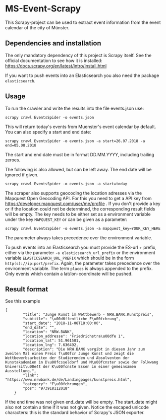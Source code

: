 ﻿# MS-Event-Scrapy
This Scrapy-project can be used to extract event information from the event calendar of the city of Münster.

## Dependencies and installation
The only mandatory dependency of this project is Scrapy itself. See the official documentation to see how it is installed:
https://docs.scrapy.org/en/latest/intro/install.html

If you want to push events into an Elasticsearch you also need the package `elasticsearch`.

## Usage
To run the crawler and write the results into the file events.json use:

    scrapy crawl EventsSpider -o events.json

This will return today's events from Muenster's event calendar by default. You can also specify a start and end date:

    scrapy crawl EventsSpider -o events.json -a start=26.07.2018 -a end=05.08.2018

The start and end date must be in format DD.MM.YYYY, including trailing zeroes.

The following is also allowed, but can be left away. The end date will be ignored if given.

    scrapy crawl EventsSpider -o events.json -a start=today
	
The scraper also supports geocoding the location adresses via the Mapquest Open Geocoding API. For this you need to get a API key from https://developer.mapquest.com/user/me/profile . If you don't provide a key or if the location could not be determined, the corresponding result fields will be empty. The key needs to be either set as a environment variable under the key `MAPQUEST_KEY` or can be given as a parameter:

    scrapy crawl EventsSpider -o events.json -a mapquest_key=YOUR_KEY_HERE

The parameter always takes precedence over the environment variable.

To push events into an Elasticsearch you must provide the ES-url + prefix, either via the parameter `-a elasticsearch_url_prefix` or the environment variable `ELASTICSEARCH_URL_PREFIX` which should be in the form `http(s)://ip:port/prefix`. Again, the parameter takes precedence over the environment variable. The term `places` is always appended to the prefix. Only events which contain a lat/lon-coordinate will be pushed.
	
## Result format

See this example
```
{
        "title": "Junge Kunst im Wettbewerb - NRW.BANK.Kunstpreis",
        "subtitle": "\u00d6ffentliche F\u00fchrung",
        "start_date": "2018-11-08T18:00:00",
        "end_date": "",
        "location": "NRW.BANK",
        "location_addresse": "Friedrichstra\u00dfe 1",
        "location_lat": 51.961501,
        "location_lng": 7.636492,
        "description": "Die NRW.BANK vergibt in diesem Jahr zum zweiten Mal einen Preis f\u00fcr Junge Kunst und zeigt die Wettbewerbsarbeiten der Studierenden und Absolventen der Kunstakademien in D\u00fcsseldorf und M\u00fcnster sowie der Folkwang Universit\u00e4t der K\u00fcnste Essen in einer gemeinsamen Ausstellung.",
        "link": "https://www.nrwbank.de/de/Landingpages/kunstpreis.html",
        "category": "F\u00fchrungen",
        "pos": "973918112018"
    }
```
If the end time was not given end_date will be empty. The start_date might also not contain a time if it was not given. Notice the escaped unicode characters: this is the standard behavior of Scrapy's JSON exporter.
